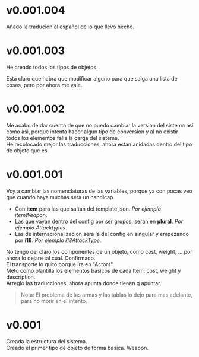 # v0.001.004
Añado la traducion al español de lo que llevo hecho.

# v0.001.003
He creado todos los tipos de objetos.

Esta claro que habra que modificar alguno para que salga una lista de cosas, pero por ahora me vale.

# v0.001.002
Me acabo de dar cuenta de que no puedo cambiar la version del sistema asi como asi, porque intenta hacer algun tipo de conversion y al no existir todos los elementos falla la carga del sistema.  
He recolocado mejor las traducciones, ahora estan anidadas dentro del tipo de objeto que es.

# v0.001.001
Voy a cambiar las nomenclaturas de las variables, porque ya con pocas veo que cuando haya muchas sera un handicap.
- Con **item** para las que saltan del template.json. *Por ejemplo itemWeapon*.
- Las que vayan dentro del config por ser grupos, seran en **plural**. *Por ejemplo Attacktypes*.
- Las de internacionalizacion sera la del config en singular y empezando por **i18**. *Por ejemplo i18AttackType*.

No tengo del claro los componentes de un objeto, como cost, weight, ... por ahora lo dejare tal cual. Confirmado.  
El transporte lo quito porque ira en "Actors".  
Meto como plantilla los elementos basicos de cada Item: cost, weight y description.  
Arreglo las traducciones, ahora apunta donde tienen q apuntar.
> Nota: El problema de las armas y las tablas lo dejo para mas adelante, para no morir en el intento.

# v0.001
Creada la estructura del sistema.  
Creado el primer tipo de objeto de forma basica. Weapon.
